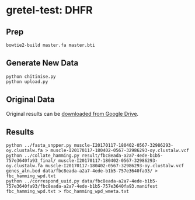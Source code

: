 gretel-test: DHFR
=================

## Prep

    bowtie2-build master.fa master.bti

## Generate New Data

    python chitinise.py
    python upload.py

## Original Data

Original results can be [downloaded from Google Drive](https://drive.google.com/open?id=0B4t7QqgmvVLHSzlpbXVmMUlmVWs).

## Results

    python ../fasta_snpper.py muscle-I20170117-180402-0567-32986293-oy.clustalw.fa > muscle-I20170117-180402-0567-32986293-oy.clustalw.vcf
    python ../collate_hamming.py result/fbc8eada-a2a7-4ede-b1b5-757e3640fa93_final/ muscle-I20170117-180402-0567-32986293-oy.clustalw.fa muscle-I20170117-180402-0567-32986293-oy.clustalw.vcf genes_aln.bed data/fbc8eada-a2a7-4ede-b1b5-757e3640fa93/ > fbc_hamming_wpd.txt
    python ../correspond_uuid.py data/fbc8eada-a2a7-4ede-b1b5-757e3640fa93/fbc8eada-a2a7-4ede-b1b5-757e3640fa93.manifest fbc_hamming_wpd.txt > fbc_hamming_wpd_wmeta.txt
